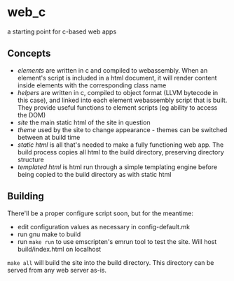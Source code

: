 # web_c
a starting point for c-based web apps

## Concepts

* *elements* are written in c and compiled to webassembly. When an element's
script is included in a html document, it will render content inside elements
with the corresponding class name
* *helpers* are written in c, compiled to object format (LLVM bytecode in this
case), and linked into each element webassembly script that is built. They
provide useful functions to element scripts (eg ability to access the DOM)
* *site* the main static html of the site in question
* *theme* used by the site to change appearance - themes can be switched
between at build time
* *static html* is all that's needed to make a fully functioning web app.
The build process copies all html to the build directory, preserving directory
structure
* *templated html* is html run through a simple templating engine before
being copied to the build directory as with static html

## Building

There'll be a proper configure script soon, but for the meantime:

* edit configuration values as necessary in config-default.mk
* run gnu make to build
* run `make run` to use emscripten's emrun tool to test the site. Will host
 build/index.html on localhost

`make all` will build the site into the build directory. This directory can be
served from any web server as-is.

